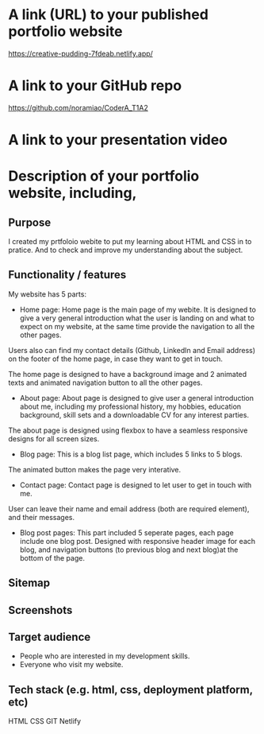 # A link (URL) to your published portfolio website
https://creative-pudding-7fdeab.netlify.app/

# A link to your GitHub repo
https://github.com/noramiao/CoderA_T1A2

# A link to your presentation video

# Description of your portfolio website, including,
## Purpose

  I created my prtfoloio webite to put my learning about HTML and CSS in to pratice. And to check and improve my understanding about the subject.

## Functionality / features
  
  My website has 5 parts:
  
* Home page: Home page is the main page of my webite. It is designed to give a very general introduction what the user is landing on and what to expect on my website, at the same time provide the navigation to all the other pages. 

Users also can find my contact details (Github, LinkedIn and Email address) on the footer of the home page, in case they want to get in touch. 

The home page is designed to have a background image and 2 animated texts and animated navigation button to all the other pages. 

* About page: About page is designed to give user a general introduction about me, including my professional history, my hobbies, education background, skill sets and a downloadable CV for any interest parties.

The about page is designed using flexbox to have a seamless responsive designs for all screen sizes.  

* Blog page: This is a blog list page, which includes 5 links to 5 blogs. 

The animated button makes the page very interative. 

* Contact page: Contact page is designed to let user to get in touch with me.

User can leave their name and email address (both are required element), and their messages. 

* Blog post pages: This part included 5 seperate pages, each page include one blog post. Designed with responsive header image for each blog, and navigation buttons (to previous blog and next blog)at the bottom of the page.


## Sitemap




## Screenshots

## Target audience
* People who are interested in my development skills.
* Everyone who visit my website. 

## Tech stack (e.g. html, css, deployment platform, etc)
HTML CSS GIT Netlify


